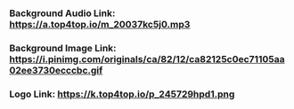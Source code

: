 ### Background Audio Link: https://a.top4top.io/m_20037kc5j0.mp3
### Background Image Link: https://i.pinimg.com/originals/ca/82/12/ca82125c0ec71105aa02ee3730ecccbc.gif
### Logo Link: https://k.top4top.io/p_245729hpd1.png